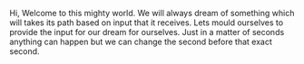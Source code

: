 Hi,
Welcome to this mighty world. We will always dream of something which will takes its path based on input that it receives. Lets mould ourselves to provide the input for our dream for ourselves.
Just in a matter of seconds anything can happen but we can change the second before that exact second.
